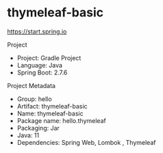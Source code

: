 # thymeleaf-basic
https://start.spring.io

Project

- Project: Gradle Project 
- Language: Java
- Spring Boot: 2.7.6

Project Metadata

- Group: hello
- Artifact: thymeleaf-basic
- Name: thymeleaf-basic
- Package name: hello.thymeleaf 
- Packaging: Jar
- Java: 11
- Dependencies: Spring Web, Lombok , Thymeleaf
